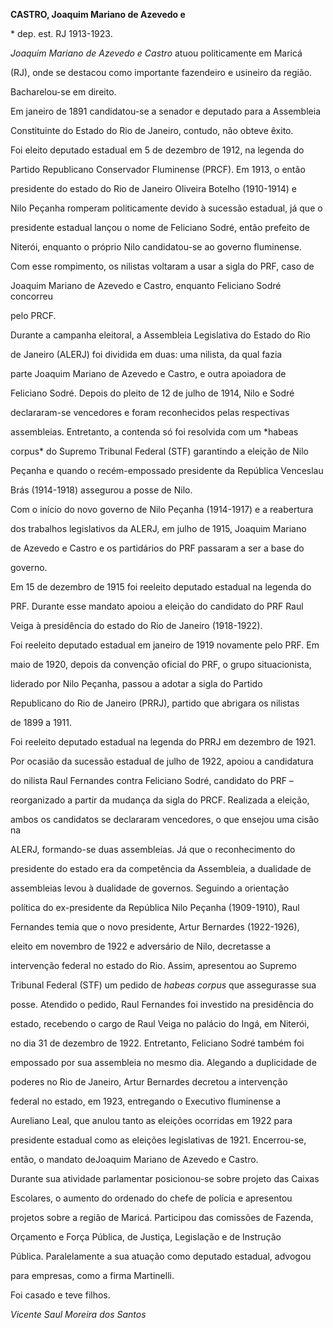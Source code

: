 **CASTRO, Joaquim Mariano de Azevedo e**



\* dep. est. RJ 1913-1923.



*Joaquim Mariano de Azevedo e Castro* atuou politicamente em Maricá

(RJ), onde se destacou como importante fazendeiro e usineiro da região.



Bacharelou-se em direito.



Em janeiro de 1891 candidatou-se a senador e deputado para a Assembleia

Constituinte do Estado do Rio de Janeiro, contudo, não obteve êxito.



Foi eleito deputado estadual em 5 de dezembro de 1912, na legenda do

Partido Republicano Conservador Fluminense (PRCF). Em 1913, o então

presidente do estado do Rio de Janeiro Oliveira Botelho (1910-1914) e

Nilo Peçanha romperam politicamente devido à sucessão estadual, já que o

presidente estadual lançou o nome de Feliciano Sodré, então prefeito de

Niterói, enquanto o próprio Nilo candidatou-se ao governo fluminense.

Com esse rompimento, os nilistas voltaram a usar a sigla do PRF, caso de

Joaquim Mariano de Azevedo e Castro, enquanto Feliciano Sodré concorreu

pelo PRCF.



Durante a campanha eleitoral, a Assembleia Legislativa do Estado do Rio

de Janeiro (ALERJ) foi dividida em duas: uma nilista, da qual fazia

parte Joaquim Mariano de Azevedo e Castro, e outra apoiadora de

Feliciano Sodré. Depois do pleito de 12 de julho de 1914, Nilo e Sodré

declararam-se vencedores e foram reconhecidos pelas respectivas

assembleias. Entretanto, a contenda só foi resolvida com um *habeas

corpus* do Supremo Tribunal Federal (STF) garantindo a eleição de Nilo

Peçanha e quando o recém-empossado presidente da República Venceslau

Brás (1914-1918) assegurou a posse de Nilo.



Com o início do novo governo de Nilo Peçanha (1914-1917) e a reabertura

dos trabalhos legislativos da ALERJ, em julho de 1915, Joaquim Mariano

de Azevedo e Castro e os partidários do PRF passaram a ser a base do

governo.



Em 15 de dezembro de 1915 foi reeleito deputado estadual na legenda do

PRF. Durante esse mandato apoiou a eleição do candidato do PRF Raul

Veiga à presidência do estado do Rio de Janeiro (1918-1922).



Foi reeleito deputado estadual em janeiro de 1919 novamente pelo PRF. Em

maio de 1920, depois da convenção oficial do PRF, o grupo situacionista,

liderado por Nilo Peçanha, passou a adotar a sigla do Partido

Republicano do Rio de Janeiro (PRRJ), partido que abrigara os nilistas

de 1899 a 1911.



Foi reeleito deputado estadual na legenda do PRRJ em dezembro de 1921.

Por ocasião da sucessão estadual de julho de 1922, apoiou a candidatura

do nilista Raul Fernandes contra Feliciano Sodré, candidato do PRF –

reorganizado a partir da mudança da sigla do PRCF. Realizada a eleição,

ambos os candidatos se declararam vencedores, o que ensejou uma cisão na

ALERJ, formando-se duas assembleias. Já que o reconhecimento do

presidente do estado era da competência da Assembleia, a dualidade de

assembleias levou à dualidade de governos. Seguindo a orientação

política do ex-presidente da República Nilo Peçanha (1909-1910), Raul

Fernandes temia que o novo presidente, Artur Bernardes (1922-1926),

eleito em novembro de 1922 e adversário de Nilo, decretasse a

intervenção federal no estado do Rio. Assim, apresentou ao Supremo

Tribunal Federal (STF) um pedido de *habeas corpus* que assegurasse sua

posse. Atendido o pedido, Raul Fernandes foi investido na presidência do

estado, recebendo o cargo de Raul Veiga no palácio do Ingá, em Niterói,

no dia 31 de dezembro de 1922. Entretanto, Feliciano Sodré também foi

empossado por sua assembleia no mesmo dia. Alegando a duplicidade de

poderes no Rio de Janeiro, Artur Bernardes decretou a intervenção

federal no estado, em 1923, entregando o Executivo fluminense a

Aureliano Leal, que anulou tanto as eleições ocorridas em 1922 para

presidente estadual como as eleições legislativas de 1921. Encerrou-se,

então, o mandato deJoaquim Mariano de Azevedo e Castro.



Durante sua atividade parlamentar posicionou-se sobre projeto das Caixas

Escolares, o aumento do ordenado do chefe de polícia e apresentou

projetos sobre a região de Maricá. Participou das comissões de Fazenda,

Orçamento e Força Pública, de Justiça, Legislação e de Instrução

Pública. Paralelamente a sua atuação como deputado estadual, advogou

para empresas, como a firma Martinelli.



Foi casado e teve filhos.



*Vicente Saul Moreira dos Santos*



